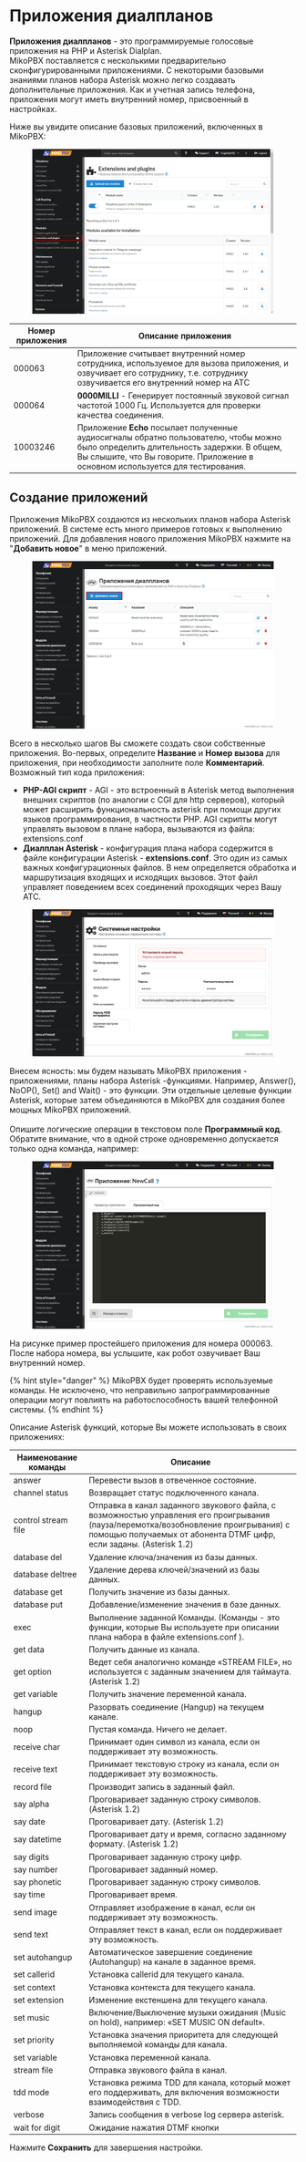 # Приложения диалпланов

**Приложения диалпланов** - это программируемые голосовые приложения на PHP и Asterisk Dialplan.\
MikoPBX поставляется с несколькими предварительно сконфигурированными приложениями. С некоторыми базовыми знаниями планов набора Asterisk можно легко создавать дополнительные приложения. Как и учетная запись телефона, приложения могут иметь внутренний номер, присвоенный в настройках.&#x20;

Ниже вы увидите описание базовых приложений, включенных в MikoPBX:

<figure><img src="../../.gitbook/assets/1 (5).png" alt=""><figcaption></figcaption></figure>

| Номер приложения | Описание приложения                                                                                                                                                                                                      |
| ---------------- | ------------------------------------------------------------------------------------------------------------------------------------------------------------------------------------------------------------------------ |
| 000063           | Приложение считывает внутренний номер сотрудника, используемое для вызова приложения, и озвучивает его сотруднику, т.е. сотруднику озвучивается его внутренний номер на АТС                                              |
| 000064           | **0000MILLI** - Генерирует постоянный звуковой сигнал частотой 1000 Гц. Используется для проверки качества соединения.                                                                                                   |
| 10003246         | Приложение **Echo** посылает полученные аудиосигналы обратно пользователю, чтобы можно было определить длительность задержки. В общем, Вы слышите, что Вы говорите. Приложение в основном используется для тестирования. |

## Создание приложений <a href="#sozdanie_prilozhenij" id="sozdanie_prilozhenij"></a>

Приложения MikoPBX создаются из нескольких планов набора Asterisk приложений. В системе есть много примеров готовых к выполнению приложений. Для добавления нового приложения MikoPBX нажмите на "**Добавить новое**" в меню приложений.

<figure><img src="../../.gitbook/assets/2 (1) (1) (1).png" alt=""><figcaption></figcaption></figure>

Всего в несколько шагов Вы сможете создать свои собственные приложения. Во-первых, определите **Название** и **Номер вызова** для приложения, при необходимости заполните поле **Комментарий**.\
Возможный тип кода приложения:

* **PHP-AGI скрипт** - AGI - это встроенный в Asterisk метод выполнения внешних скриптов (по аналогии с CGI для http серверов), который может расширить функциональность asterisk при помощи других языков программирования, в частности PHP. AGI скрипты могут управлять вызовом в плане набора, вызываются из файла: extensions.conf
* **Диалплан Asterisk** - конфигурация плана набора содержится в файле конфигурации Asterisk - **extensions.conf**. Это один из самых важных конфигурационных файлов. В нем определяется обработка и маршрутизация входящих и исходящих вызовов. Этот файл управляет поведением всех соединений проходящих через Вашу АТС.

<figure><img src="../../.gitbook/assets/3 (2).png" alt=""><figcaption></figcaption></figure>

Внесем ясность: мы будем называть MikoPBX приложения - приложениями, планы набора Asterisk -функциями. Например, Answer(), NoOP(), Set() and Wait() - это функции. Эти отдельные целевые функции Asterisk, которые затем объединяются в MikoPBX для создания более мощных MikoPBX приложений.\
\
Опишите логические операции в текстовом поле **Программный код**. Обратите внимание, что в одной строке одновременно допускается только одна команда, например:

<figure><img src="../../.gitbook/assets/4 (30).png" alt=""><figcaption></figcaption></figure>

На рисунке пример простейшего приложения для номера 000063. После набора номера, вы услышите, как робот озвучивает Ваш внутренний номер.

{% hint style="danger" %}
MikoPBX будет проверять используемые команды. Не исключено, что неправильно запрограммированные операции могут повлиять на работоспособность вашей телефонной системы.
{% endhint %}

Описание Asterisk функций, которые Вы можете использовать в своих приложениях:

| Наименование команды | Описание                                                                                                                                                                                                    |
| -------------------- | ----------------------------------------------------------------------------------------------------------------------------------------------------------------------------------------------------------- |
| answer               | Перевести вызов в отвеченное состояние.                                                                                                                                                                     |
| channel status       | Возвращает статус подключенного канала.                                                                                                                                                                     |
| control stream file  | Отправка в канал заданного звукового файла, с возможностью управления его проигрывания (пауза/перемотка/возобновление проигрывания) с помощью получаемых от абонента DTMF цифр, если заданы. (Asterisk 1.2) |
| database del         | Удаление ключа/значения из базы данных.                                                                                                                                                                     |
| database deltree     | Удаление дерева ключей/значений из базы данных.                                                                                                                                                             |
| database get         | Получить значение из базы данных.                                                                                                                                                                           |
| database put         | Добавление/изменение значения в базе данных.                                                                                                                                                                |
| exec                 | Выполнение заданной Команды. (Команды - это функции, которые Вы используете при описании плана набора в файле extensions.conf ).                                                                            |
| get data             | Получить данные из канала.                                                                                                                                                                                  |
| get option           | Ведет себя аналогично команде «STREAM FILE», но используется с заданным значением для таймаута. (Asterisk 1.2)                                                                                              |
| get variable         | Получить значение переменной канала.                                                                                                                                                                        |
| hangup               | Разорвать соединение (Hangup) на текущем канале.                                                                                                                                                            |
| noop                 | Пустая команда. Ничего не делает.                                                                                                                                                                           |
| receive char         | Принимает один символ из канала, если он поддерживает эту возможность.                                                                                                                                      |
| receive text         | Принимает текстовую строку из канала, если он поддерживает эту возможность.                                                                                                                                 |
| record file          | Производит запись в заданный файл.                                                                                                                                                                          |
| say alpha            | Проговаривает заданную строку символов. (Asterisk 1.2)                                                                                                                                                      |
| say date             | Проговаривает дату. (Asterisk 1.2)                                                                                                                                                                          |
| say datetime         | Проговаривает дату и время, согласно заданному формату. (Asterisk 1.2)                                                                                                                                      |
| say digits           | Проговаривает заданную строку цифр.                                                                                                                                                                         |
| say number           | Проговаривает заданный номер.                                                                                                                                                                               |
| say phonetic         | Проговаривает заданную строку символов.                                                                                                                                                                     |
| say time             | Проговаривает время.                                                                                                                                                                                        |
| send image           | Отправляет изображение в канал, если он поддерживает эту возможность.                                                                                                                                       |
| send text            | Отправляет текст в канал, если он поддерживает эту возможность.                                                                                                                                             |
| set autohangup       | Автоматическое завершение соединение (Autohangup) на канале в заданное время.                                                                                                                               |
| set callerid         | Установка callerid для текущего канала.                                                                                                                                                                     |
| set context          | Установка контекста для текущего канала.                                                                                                                                                                    |
| set extension        | Изменение екстеншена для текущего канала.                                                                                                                                                                   |
| set music            | Включение/Выключение музыки ожидания (Music on hold), например: «SET MUSIC ON default».                                                                                                                     |
| set priority         | Установка значения приоритета для следующей выполняемой команды для канала.                                                                                                                                 |
| set variable         | Установка переменной канала.                                                                                                                                                                                |
| stream file          | Отправка звукового файла в канал.                                                                                                                                                                           |
| tdd mode             | Установка режима TDD для канала, который может его поддерживать, для включения возможности взаимодействия с TDD.                                                                                            |
| verbose              | Запись сообщения в verbose log сервера asterisk.                                                                                                                                                            |
| wait for digit       | Ожидание нажатия DTMF кнопки                                                                                                                                                                                |

Нажмите **Сохранить** для завершения настройки.

